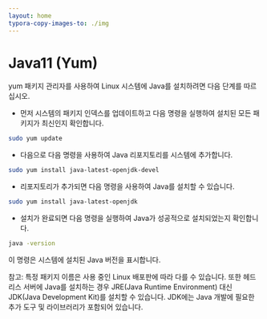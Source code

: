 ```yaml
---
layout: home
typora-copy-images-to: ./img
---
```


# Java11 (Yum)
yum 패키지 관리자를 사용하여 Linux 시스템에 Java를 설치하려면 다음 단계를 따르십시오.

* 먼저 시스템의 패키지 인덱스를 업데이트하고 다음 명령을 실행하여 설치된 모든 패키지가 최신인지 확인합니다.
```bash
sudo yum update
```

* 다음으로 다음 명령을 사용하여 Java 리포지토리를 시스템에 추가합니다.
```bash
sudo yum install java-latest-openjdk-devel
```

* 리포지토리가 추가되면 다음 명령을 사용하여 Java를 설치할 수 있습니다.
```bash
sudo yum install java-latest-openjdk
```

* 설치가 완료되면 다음 명령을 실행하여 Java가 성공적으로 설치되었는지 확인합니다.
```bash
java -version
```
이 명령은 시스템에 설치된 Java 버전을 표시합니다.


참고: 특정 패키지 이름은 사용 중인 Linux 배포판에 따라 다를 수 있습니다. 또한 헤드리스 서버에 Java를 설치하는 경우 JRE(Java Runtime Environment) 대신 JDK(Java Development Kit)를 설치할 수 있습니다. JDK에는 Java 개발에 필요한 추가 도구 및 라이브러리가 포함되어 있습니다.


